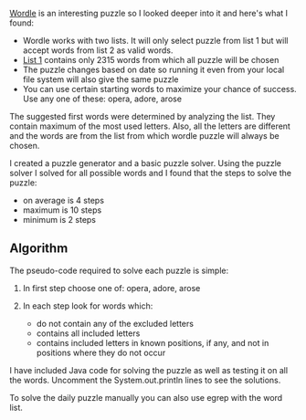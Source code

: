 [Wordle](https://www.powerlanguage.co.uk/wordle/) is an interesting puzzle so I looked deeper into it and here's what I found:
- Wordle works with two lists. It will only select puzzle from list 1 but will accept words from list 2 as valid words.
- [List 1](wordle.txt) contains only 2315 words from which all puzzle will be chosen
- The puzzle changes based on date so running it even from your local file system will also give the same puzzle
- You can use certain starting words to maximize your chance of success. Use any one of these: opera, adore, arose

The suggested first words were determined by analyzing the list. They contain maximum of the most used letters.
Also, all the letters are different and the words are from the list from which wordle puzzle will always be chosen.

I created a puzzle generator and a basic puzzle solver. Using the puzzle solver I solved for all possible words and I found that the steps to solve the puzzle:
- on average is 4 steps
- maximum is 10 steps
- minimum is 2 steps

## Algorithm
The pseudo-code required to solve each puzzle is simple:

1. In first step choose one of: opera, adore, arose

2. In each step look for words which:
    - do not contain any of the excluded letters
    - contains all included letters
    - contains included letters in known positions, if any, and not in positions where they do not occur

I have included Java code for solving the puzzle as well as testing it on all the words. Uncomment the System.out.println lines to see the solutions.

To solve the daily puzzle manually you can also use egrep with the word list.
